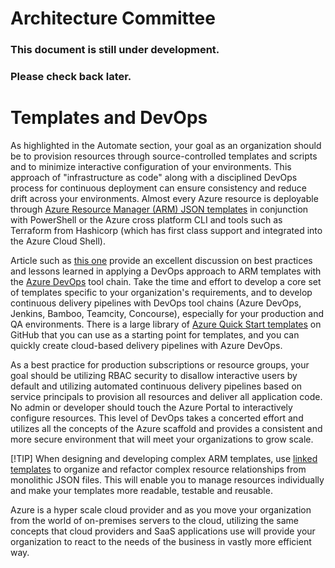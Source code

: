 Architecture Committee
======================

### This document is still under development. 

### Please check back later.

Templates and DevOps
====================

As highlighted in the Automate section, your goal as an organization should be
to provision resources through source-controlled templates and scripts and to
minimize interactive configuration of your environments. This approach of
"infrastructure as code" along with a disciplined DevOps process for continuous
deployment can ensure consistency and reduce drift across your environments.
Almost every Azure resource is deployable through [Azure Resource Manager (ARM)
JSON
templates](https://github.com/rdendtler/architecture-center/blob/eca/scaffold-v2/azure/azure-resource-manager/resource-group-template-deploy)
in conjunction with PowerShell or the Azure cross platform CLI and tools such as
Terraform from Hashicorp (which has first class support and integrated into the
Azure Cloud Shell).

Article such as [this
one](https://blogs.msdn.microsoft.com/mvpawardprogram/2018/05/01/azure-resource-manager/)
provide an excellent discussion on best practices and lessons learned in
applying a DevOps approach to ARM templates with the [Azure
DevOps](https://github.com/rdendtler/architecture-center/blob/eca/scaffold-v2/azure/devops/user-guide/?view=vsts)
tool chain. Take the time and effort to develop a core set of templates specific
to your organization's requirements, and to develop continuous delivery
pipelines with DevOps tool chains (Azure DevOps, Jenkins, Bamboo, Teamcity,
Concourse), especially for your production and QA environments. There is a large
library of [Azure Quick Start
templates](https://github.com/Azure/azure-quickstart-templates) on GitHub that
you can use as a starting point for templates, and you can quickly create
cloud-based delivery pipelines with Azure DevOps.

As a best practice for production subscriptions or resource groups, your goal
should be utilizing RBAC security to disallow interactive users by default and
utilizing automated continuous delivery pipelines based on service principals to
provision all resources and deliver all application code. No admin or developer
should touch the Azure Portal to interactively configure resources. This level
of DevOps takes a concerted effort and utilizes all the concepts of the Azure
scaffold and provides a consistent and more secure environment that will meet
your organizations to grow scale.

[!TIP] When designing and developing complex ARM templates, use [linked
templates](https://github.com/rdendtler/architecture-center/blob/eca/scaffold-v2/azure/azure-resource-manager/resource-group-linked-templates)
to organize and refactor complex resource relationships from monolithic JSON
files. This will enable you to manage resources individually and make your
templates more readable, testable and reusable.

Azure is a hyper scale cloud provider and as you move your organization from the
world of on-premises servers to the cloud, utilizing the same concepts that
cloud providers and SaaS applications use will provide your organization to
react to the needs of the business in vastly more efficient way.
